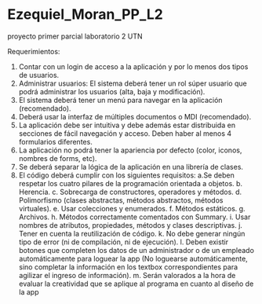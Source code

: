 # Ezequiel_Moran_PP_L2
proyecto primer parcial laboratorio 2 UTN

Requerimientos: 
1. Contar con un login de acceso a la aplicación y por lo menos dos tipos de usuarios.
2. Administrar usuarios: El sistema deberá tener un rol súper usuario que podrá administrar los usuarios (alta, baja y modificación).
3. El sistema deberá tener un menú para navegar en la aplicación (recomendado).
4. Deberá usar la interfaz de múltiples documentos o MDI (recomendado).
5. La aplicación debe ser intuitiva y debe además estar distribuida en secciones de fácil
   navegación y acceso. Deben haber al menos 4 formularios diferentes.
6. La aplicación no podrá tener la apariencia por defecto (color, iconos, nombres de forms, etc).
7. Se deberá separar la lógica de la aplicación en una librería de clases.
8. El código deberá cumplir con los siguientes requisitos:
   a.Se deben respetar los cuatro pilares de la programación orientada a objetos.
   b. Herencia.
   c. Sobrecarga de constructores, operadores y métodos.
   d. Polimorfismo (clases abstractas, métodos abstractos, métodos virtuales).
   e. Usar colecciones y enumerados.
   f. Métodos estáticos.
   g. Archivos.
   h. Métodos correctamente comentados con Summary.
   i. Usar nombres de atributos, propiedades, métodos y clases descriptivas.
   j. Tener en cuenta la reutilización de código.
   k. No debe generar ningún tipo de error (ni de compilación, ni de ejecución).
   l. Deben existir botones que completen los datos de un administrador o de un empleado automáticamente para loguear       la app (No loguearse automáticamente, sino completar la información en los textbox correspondientes para             agilizar el ingreso de información).
   m. Serán valorados a la hora de evaluar la creatividad que se aplique al programa en cuanto al diseño de la app

